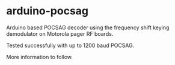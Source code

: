 # arduino-pocsag
Arduino based POCSAG decoder using the frequency shift keying demodulator on Motorola pager RF boards.

Tested successfully with up to 1200 baud POCSAG.

More information to follow.
